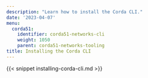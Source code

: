 ```yaml
---
description: "Learn how to install the Corda CLI."
date: '2023-04-07'
menu:
  corda51:
    identifier: corda51-networks-cli
    weight: 1050
    parent: corda51-networks-tooling
title: Installing the Corda CLI
---
```


{{< snippet installing-corda-cli.md >}}